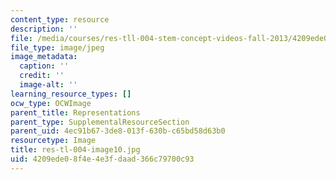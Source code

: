 ```yaml
---
content_type: resource
description: ''
file: /media/courses/res-tll-004-stem-concept-videos-fall-2013/4209ede08f4e4e3fdaad366c79700c93_res-tl-004-image10.jpg
file_type: image/jpeg
image_metadata:
  caption: ''
  credit: ''
  image-alt: ''
learning_resource_types: []
ocw_type: OCWImage
parent_title: Representations
parent_type: SupplementalResourceSection
parent_uid: 4ec91b67-3de8-013f-630b-c65bd58d63b0
resourcetype: Image
title: res-tl-004-image10.jpg
uid: 4209ede0-8f4e-4e3f-daad-366c79700c93
---
```

